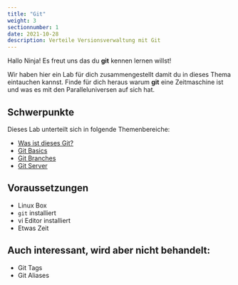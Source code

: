 ```yaml
---
title: "Git"
weight: 3
sectionnumber: 1
date: 2021-10-28
description: Verteile Versionsverwaltung mit Git
---
```


Hallo Ninja!
Es freut uns das du **git** kennen lernen willst!

Wir haben hier ein Lab für dich zusammengestellt damit du in dieses Thema eintauchen kannst. Finde für dich heraus warum **git** eine Zeitmaschine ist und was es mit den Paralleluniversen auf sich hat.

## Schwerpunkte

Dieses Lab unterteilt sich in folgende Themenbereiche:

* [Was ist dieses Git?](was-ist-git)
* [Git Basics](git-basics)
* [Git Branches](git-branches)
* [Git Server]()

## Voraussetzungen

* Linux Box
* `git` installiert
* vi Editor installiert
* Etwas Zeit

## Auch interessant, wird aber nicht behandelt:

* Git Tags
* Git Aliases

